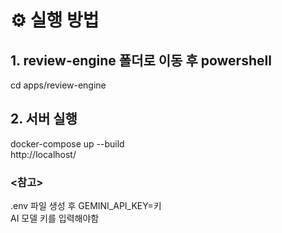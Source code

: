 # ⚙️ 실행 방법

## 1. review-engine 폴더로 이동 후 powershell
cd apps/review-engine

## 2. 서버 실행
docker-compose up --build\
http://localhost/

### <참고>
.env 파일 생성 후 GEMINI_API_KEY=키\
AI 모델 키를 입력해야함
